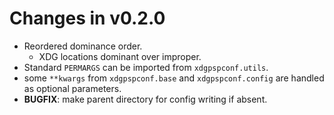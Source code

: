 # Changes in v0.2.0

  - Reordered dominance order.
    - XDG locations dominant over improper.
  - Standard ``PERMARGS`` can be imported from ``xdgpspconf.utils``.
  - some `**kwargs` from ``xdgpspconf.base`` and ``xdgpspconf.config`` are handled as optional parameters.
  - **BUGFIX**: make parent directory for config writing if absent. 
